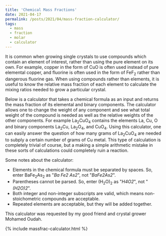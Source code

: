 ```yaml
---
title: 'Chemical Mass Fractions'
date: 2021-04-17
permalink: /posts/2021/04/mass-fraction-calculator/
tags:
  - mass
  - fraction
  - molar
  - calculator
---
```


It is common when growing single crystals to use compounds which contain an element of interest, rather than using the pure element on its own. For example, copper in the form of CuO is often used instead of pure elemental copper, and fluorine is often used in the form of FeF<sub>2</sub> rather than dangerous fluorine gas. When using compounds rather than elements, it is useful to know the relative mass fraction of each element to calculate the mixing ratios needed to grow a particular crystal. 

Below is a calculator that takes a chemical formula as an input and returns the mass fraction of its elemental and binary components. The calculator allows one to change the weight of any component and see what total weight of the compound is needed as well as the relative weights of the other components. For example La<sub>2</sub>CuO<sub>4</sub> contains the elements La, Cu, O and binary components La<sub>2</sub>Cu, La<sub>2</sub>O<sub>4</sub>, and CuO<sub>4</sub>. Using this calculator, one can easily answer the question of how many grams of La<sub>2</sub>CuO<sub>4</sub> are needed to subply a certain number of grams of Cu metal. This type of calculation is completely trivial of course, but a making a simple arithmetic mistake in these sorts of calculations could completely ruin a reaction.

Some notes about the calculator:
- Elements in the chemical formula must be separated by spaces. So, enter BaFe<sub>2</sub>As<sub>2</sub> as "*Ba Fe2 As2*", not "*BaFe2As2*".
- Parentheses cannot be parsed. So, enter (H<sub>2</sub>O)<sub>2</sub> as "*H4O2*", not "*(H2O)2*". 
- Both integer and non-integer subscripts are valid, which means non-stoichometric compounds are acceptable.
- Repeated elements are acceptable, but they will be added together.

This calculator was requested by my good friend and crystal grower Mohamed Oudah.

{% include massfrac-calculator.html %}